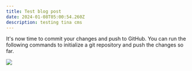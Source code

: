 ```yaml
---
title: Test blog post
date: 2024-01-08T05:00:54.260Z
description: testing tina cms
---
```

It's now time to commit your changes and push to GitHub. You can run the following commands to initialize a git repository and push the changes so far.

![](/img/home-hero.webp)